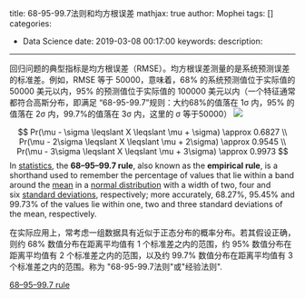 title: 68-95-99.7法则和均方根误差
mathjax: true
author: Mophei
tags: []
categories:
  - Data Science
date: 2019-03-08 00:17:00
keywords:
description:
---
回归问题的典型指标是均方根误差（RMSE）。均方根误差测量的是系统预测误差的标准差。例如，RMSE 等于 50000，意味着，68% 的系统预测值位于实际值的 50000 美元以内，95% 的预测值位于实际值的 100000 美元以内（一个特征通常都符合高斯分布，即满足 “68-95-99.7”规则：大约68%的值落在 1σ 内，95% 的值落在 2σ 内，99.7%的值落在 3σ 内，这里的 σ 等于50000）
![](https://upload-images.jianshu.io/upload_images/2268630-73e7a79b1f400285.png?imageMogr2/auto-orient/strip%7CimageView2/2/w/1240)

<!--more-->

$$
Pr(\mu - \sigma \leqslant X \leqslant \mu + \sigma) \approx 0.6827 \\
Pr(\mu - 2\sigma \leqslant X \leqslant \mu + 2\sigma) \approx 0.9545 \\
Pr(\mu - 3\sigma \leqslant X \leqslant \mu + 3\sigma) \approx 0.9973 
$$
In [statistics](https://en.wikipedia.org/wiki/Statistics "Statistics"), the **68–95–99.7 rule**, also known as the **empirical rule**, is a shorthand used to remember the percentage of values that lie within a band around the [mean](https://en.wikipedia.org/wiki/Arithmetic_mean "Arithmetic mean") in a [normal distribution](https://en.wikipedia.org/wiki/Normal_distribution "Normal distribution") with a width of two, four and six [standard deviations](https://en.wikipedia.org/wiki/Standard_deviation "Standard deviation"), respectively; more accurately, 68.27%, 95.45% and 99.73% of the values lie within one, two and three standard deviations of the mean, respectively.

在实际应用上，常考虑一组数据具有近似于正态分布的概率分布。若其假设正确，则约 68% 数值分布在距离平均值有 1 个标准差之内的范围，约 95% 数值分布在距离平均值有 2 个标准差之内的范围，以及约 99.7% 数值分布在距离平均值有 3 个标准差之内的范围。称为 "68-95-99.7法则"或"经验法则".

[68–95–99.7 rule](https://en.wikipedia.org/wiki/68%E2%80%9395%E2%80%9399.7_rule)

